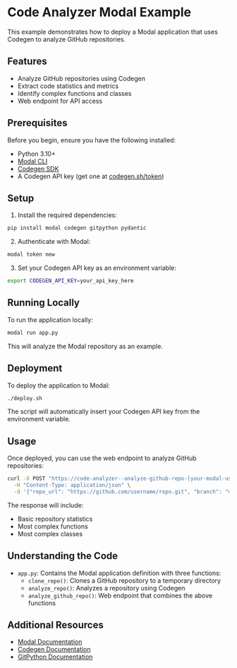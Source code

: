 # Code Analyzer Modal Example

This example demonstrates how to deploy a Modal application that uses Codegen to analyze GitHub repositories.

## Features

- Analyze GitHub repositories using Codegen
- Extract code statistics and metrics
- Identify complex functions and classes
- Web endpoint for API access

## Prerequisites

Before you begin, ensure you have the following installed:
- Python 3.10+
- [Modal CLI](https://modal.com/docs/guide/cli-reference)
- [Codegen SDK](https://docs.codegen.com)
- A Codegen API key (get one at [codegen.sh/token](https://www.codegen.sh/token))

## Setup

1. Install the required dependencies:

```bash
pip install modal codegen gitpython pydantic
```

2. Authenticate with Modal:

```bash
modal token new
```

3. Set your Codegen API key as an environment variable:

```bash
export CODEGEN_API_KEY=your_api_key_here
```

## Running Locally

To run the application locally:

```bash
modal run app.py
```

This will analyze the Modal repository as an example.

## Deployment

To deploy the application to Modal:

```bash
./deploy.sh
```

The script will automatically insert your Codegen API key from the environment variable.

## Usage

Once deployed, you can use the web endpoint to analyze GitHub repositories:

```bash
curl -X POST "https://code-analyzer--analyze-github-repo-[your-modal-username].modal.run" \
  -H "Content-Type: application/json" \
  -d '{"repo_url": "https://github.com/username/repo.git", "branch": "main"}'
```

The response will include:
- Basic repository statistics
- Most complex functions
- Most complex classes

## Understanding the Code

- `app.py`: Contains the Modal application definition with three functions:
  - `clone_repo()`: Clones a GitHub repository to a temporary directory
  - `analyze_repo()`: Analyzes a repository using Codegen
  - `analyze_github_repo()`: Web endpoint that combines the above functions

## Additional Resources

- [Modal Documentation](https://modal.com/docs/guide)
- [Codegen Documentation](https://docs.codegen.com)
- [GitPython Documentation](https://gitpython.readthedocs.io/)

